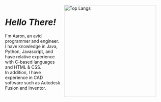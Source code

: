 <img align="right" hspace="12" width="300" src="https://github-readme-stats.vercel.app/api/top-langs/?username=arn5891&langs_count=10&cache=3" alt="Top Langs">
<h1><i>Hello There!</i></h1>
<p>
  I'm Aaron, an avid programmer and engineer.
  <br> I have knowledge in Java, Python, Javascript, and have relative experience with C-based languages and HTML & CSS.
  <br>In addition, I have experience in CAD software such as Autodesk Fusion and Inventor.
</p>
